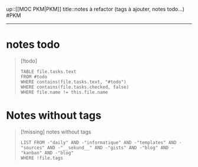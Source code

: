 up::[[MOC PKM|PKM]]
title::notes à refactor (tags à ajouter, notes todo...)
#PKM

----

# notes todo

> [!todo]
> ```dataview
> TABLE file.tasks.text
> FROM #todo
> WHERE contains(file.tasks.text, "#todo")
> WHERE contains(file.tasks.checked, false)
> WHERE file.name != this.file.name
> ```


# Notes without tags

> [!missing] notes without tags
> ```dataview
> LIST FROM -"daily" AND -"informatique" AND -"templates" AND -"sources" AND -"__sekund__" AND -"gists" AND -"blog" AND -"kanban" AND -"blog"
> WHERE !file.tags
> ```

